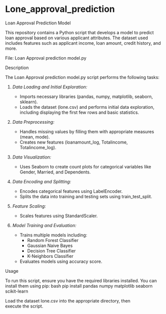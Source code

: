 # Lone_approval_prediction

Loan Approval Prediction Model

This repository contains a Python script that develops a model to predict loan approval based on various applicant attributes. The dataset used includes features such as applicant income, loan amount, credit history, and more.

File: Loan Approval prediction model.py

Description

The Loan Approval prediction model.py script performs the following tasks:

1. *Data Loading and Initial Exploration:*
   - Imports necessary libraries (pandas, numpy, matplotlib, seaborn, sklearn).
   - Loads the dataset (lone.csv) and performs initial data exploration, including displaying the first few rows and basic statistics.

2. *Data Preprocessing:*
   - Handles missing values by filling them with appropriate measures (mean, mode).
   - Creates new features (loanamount_log, Totalincome, Totalincome_log).

3. *Data Visualization:*
   - Uses Seaborn to create count plots for categorical variables like Gender, Married, and Dependents.

4. *Data Encoding and Splitting:*
   - Encodes categorical features using LabelEncoder.
   - Splits the data into training and testing sets using train_test_split.

5. *Feature Scaling:*
   - Scales features using StandardScaler.

6. *Model Training and Evaluation:*
   - Trains multiple models including:
     - Random Forest Classifier
     - Gaussian Naive Bayes
     - Decision Tree Classifier
     - K-Neighbors Classifier
   - Evaluates models using accuracy score.

Usage

To run this script, ensure you have the required libraries installed. You can install them using pip:
bash
pip install pandas numpy matplotlib seaborn scikit-learn

Load the dataset lone.csv into the appropriate directory, then execute the script.
